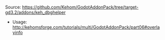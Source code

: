Source: https://github.com/Kehom/GodotAddonPack/tree/target-gd3.2/addons/keh_dbghelper

* Usage: http://kehomsforge.com/tutorials/multi/GodotAddonPack/part06#overlayinfo